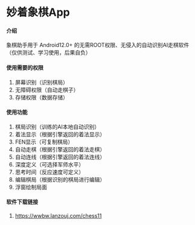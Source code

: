 # 妙着象棋App

#### 介绍
象棋助手用于 Android12.0+ 的无需ROOT权限、无侵入的自动识别AI走棋软件（仅供测试、学习使用，后果自负）

#### 使用需要的权限

1.  屏幕识别（识别棋局）
2.  无障碍权限（自动走棋子）
3.  存储权限（数据存储）

#### 使用功能

1. 棋局识别（训练的AI本地自动识别）
2. 着法显示（根据引擎返回的着法显示）
3. FEN显示（可复制棋局）
4. 自动走棋（根据引擎返回的着法走棋）
5. 自动连线（根据引擎返回的着法连线）
6. 深度定义（可选择军师水平）
7. 思考时间（反应速度可定义）
8. 编辑棋局（根据识别的棋局进行编辑）
9. 浮窗绘制局面


#### 软件下载链接

1.  https://wwbw.lanzouj.com/chess11

